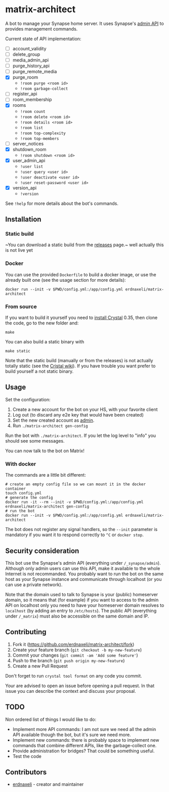 # matrix-architect

A bot to manage your Synapse home server.
It uses Synapse's [admin API](https://github.com/matrix-org/synapse/tree/master/docs/admin_api)
to provides management commands.

Current state of API implementation:
* [ ] account_validity
* [ ] delete_group
* [ ] media_admin_api
* [ ] purge_history_api
* [ ] purge_remote_media
* [x] purge_room
  * `!room purge <room id>`
  * `!room garbage-collect`
* [ ] register_api
* [ ] room_membership
* [x] rooms
  * `!room count`
  * `!room delete <room id>`
  * `!room details <room id>`
  * `!room list`
  * `!room top-complexity`
  * `!room top-members`
* [ ] server_notices
* [x] shutdown_room
  * `!room shutdown <room id>`
* [x] user_admin_api
  * `!user list`
  * `!user query <user id>`
  * `!user deactivate <user id>`
  * `!user reset-password <user id>`
* [x] version_api
  * `!version`

See `!help` for more details about the bot's commands.

## Installation

### Static build

~You can download a static build from the [releases](https://github.com/erdnaxeli/matrix-architect/releases) page.~ well actually this is not live yet

### Docker

You can use the provided `Dockerfile` to build a docker image, or use the already built one (see the usage section for more details):
```
docker run --init -v $PWD/config.yml:/app/config.yml erdnaxeli/matrix-architect
```

### From source

If you want to build it yourself you need to [install Crystal](https://crystal-lang.org/install/) 0.35, then clone the code, go to the new folder and:

```
make
```

You can also build a static binary with
```
make static
```

Note that the static build (manually or from the releases) is not actually totally
static (see the [Cristal wiki](https://github.com/crystal-lang/crystal/wiki/Static-Linking)).
If you have trouble you want prefer to build yourself a not static binary.

## Usage

Set the configuration:

1. Create a new account for the bot on your HS, with your favorite client
2. Log out (to discard any e2e key that would have been created)
4. Set the new created account as
[admin](https://github.com/matrix-org/synapse/tree/master/docs/admin_api).
3. Run `./matrix-architect gen-config`

Run the bot with `./matrix-architect`. If you let the log level to "info" you should
see some messages.

You can now talk to the bot on Matrix!

### With docker

The commands are a little bit different:
```
# create an empty config file so we can mount it in the docker container
touch config.yml
# generate the config
docker run -it --rm --init -v $PWD/config.yml:/app/config.yml erdnaxeli/matrix-architect gen-config
# run the bot
docker run --init -v $PWD/config.yml:/app/config.yml erdnaxeli/matrix-architect
```

The bot does not register any signal handlers, so the `--init` parameter is mandatory
if you want it to respond correctly to `^C` or `docker stop`.

## Security consideration

This bot use the Synapse's admin API (everything under `/_synapse/admin`).
Although only admin users can use this API, make it available to the whole Internet
is not recommanded. You probably want to run the bot on the same host as your
Synapse instance and communicate through localhost (or you can use a private network).

Note that the domain used to talk to Synapse is your (public) homeserver domain,
so it means that (for example) if you want to access to the admin API on localhost
only you need to have your homeserver domain resolves to `localhost` (by adding an
entry to `/etc/hosts`). The public API (everything under `/_matrix`) must also be
accessible on the same domain and IP.

## Contributing

1. Fork it (<https://github.com/erdnaxeli/matrix-architect/fork>)
2. Create your feature branch (`git checkout -b my-new-feature`)
3. Commit your changes (`git commit -am 'Add some feature'`)
4. Push to the branch (`git push origin my-new-feature`)
5. Create a new Pull Request

Don't forget to run `crystal tool format` on any code you commit.

Your are advised to open an issue before opening a pull request.
In that issue you can describe the context and discuss your proposal.

## TODO

Non ordered list of things I would like to do:

* Implement more API commands:
I am not sure we need all the admin API available though the bot, but it's sure we need more.
* Implement new commands:
there is probably space to implement new commands that combine different APIs,
like the garbage-collect one.
* Provide administration for bridges? That could be something useful.
* Test the code

## Contributors

- [erdnaxeli](https://github.com/erdnaxeli) - creator and maintainer
